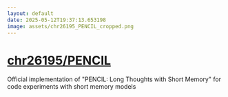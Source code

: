 ```yaml
---
layout: default
date: 2025-05-12T19:37:13.653198
image: assets/chr26195_PENCIL_cropped.png
---
```


# [chr26195/PENCIL](https://github.com/chr26195/PENCIL)

Official implementation of "PENCIL: Long Thoughts with Short Memory" for code experiments with short memory models
